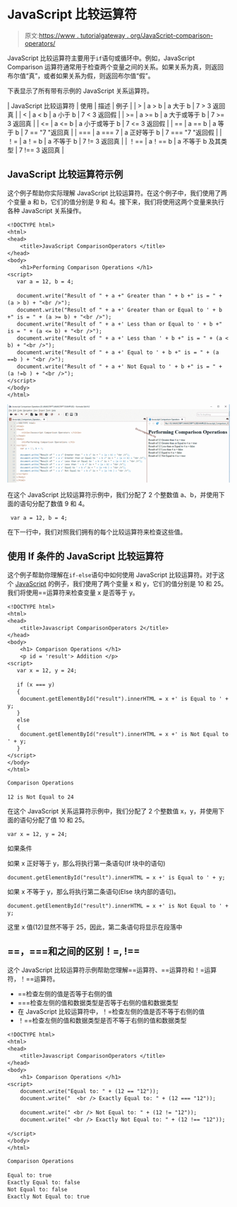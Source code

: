 # JavaScript 比较运算符

> 原文:[https://www . tutorialgateway . org/JavaScript-comparison-operators/](https://www.tutorialgateway.org/javascript-comparison-operators/)

JavaScript 比较运算符主要用于`if`语句或循环中。例如，JavaScript Comparison 运算符通常用于检查两个变量之间的关系。如果关系为真，则返回布尔值“真”，或者如果关系为假，则返回布尔值“假”。

下表显示了所有带有示例的 JavaScript 关系运算符。

| JavaScript 比较运算符 | 使用 | 描述 | 例子 |
| > | a > b | a 大于 b | 7 > 3 返回真 |
| < | a < b | a 小于 b | 7 < 3 返回假 |
| >= | a >= b | a 大于或等于 b | 7 >= 3 返回真 |
| <= | a <= b | a 小于或等于 b | 7 <= 3 返回假 |
| == | a == b | a 等于 b | 7 == "7 "返回真 |
| === | a === 7 | a 正好等于 b | 7 === "7 "返回假 |
| ！= | a！= b | a 不等于 b | 7 != 3 返回真 |
| ！== | a！== b | a 不等于 b 及其类型 | 7 !== 3 返回真 |

## JavaScript 比较运算符示例

这个例子帮助你实际理解 JavaScript 比较运算符。在这个例子中，我们使用了两个变量 a 和 b，它们的值分别是 9 和 4。接下来，我们将使用这两个变量来执行各种 JavaScript 关系操作。

```
<!DOCTYPE html>
<html>
<head>
    <title>JavaScript ComparisonOperators </title>
</head>
<body>
    <h1>Performing Comparison Operations </h1>
<script>
   var a = 12, b = 4;

   document.write("Result of " + a +" Greater than " + b +" is = " + (a > b) + "<br />");
   document.write("Result of " + a +' Greater than or Equal to ' + b +" is = " + (a >= b) + "<br />");
   document.write("Result of " + a +' Less than or Equal to ' + b +" is = " + (a <= b) + "<br />");
   document.write("Result of " + a +' Less than ' + b +" is = " + (a < b) + "<br />");
   document.write("Result of " + a +' Equal to ' + b +" is = " + (a ==b ) + "<br />");
   document.write("Result of " + a +' Not Equal to ' + b +" is = " + (a !=b ) + "<br />");   
</script>
</body>
</html>
```

![JavaScript Comparison Operators 1](img/3491aef96252dc5cabf0c42ad83aabf5.png)

在这个 JavaScript 比较运算符示例中，我们分配了 2 个整数值 a、b，并使用下面的语句分配了数值 9 和 4。

```
 var a = 12, b = 4;
```

在下一行中，我们对照我们拥有的每个比较运算符来检查这些值。

## 使用 If 条件的 JavaScript 比较运算符

这个例子帮助你理解在`if-else`语句中如何使用 JavaScript 比较运算符。对于这个 [JavaScript](https://www.tutorialgateway.org/javascript/) 的例子，我们使用了两个变量 x 和 y，它们的值分别是 10 和 25。我们将使用==运算符来检查变量 x 是否等于 y。

```
<!DOCTYPE html>
<html>
<head>
    <title>Javascript ComparisonOperators 2</title>
</head>
<body>
    <h1> Comparison Operations </h1>
    <p id = 'result'> Addition </p>
<script>
   var x = 12, y = 24;

   if (x === y)
   {
    document.getElementById("result").innerHTML = x +' is Equal to ' + y;
   }
   else
   {
    document.getElementById("result").innerHTML = x +' is Not Equal to ' + y;
   } 
</script>
</body>
</html>
```

```
Comparison Operations

12 is Not Equal to 24
```

在这个 JavaScript 关系运算符示例中，我们分配了 2 个整数值 x，y，并使用下面的语句分配了值 10 和 25。

```
var x = 12, y = 24;
```

如果条件

如果 x 正好等于 y，那么将执行第一条语句(If 块中的语句)

```
document.getElementById("result").innerHTML = x +' is Equal to ' + y;
```

如果 x 不等于 y，那么将执行第二条语句(Else 块内部的语句)。

```
document.getElementById("result").innerHTML = x +' is Not Equal to ' + y;
```

这里 x 值(12)显然不等于 25，因此，第二条语句将显示在段落中

## ==，===和之间的区别！=, !==

这个 JavaScript 比较运算符示例帮助您理解==运算符、==运算符和！=运算符，！==运算符。

*   ==检查左侧的值是否等于右侧的值
*   ===检查左侧的值和数据类型是否等于右侧的值和数据类型
*   在 JavaScript 比较运算符中，！=检查左侧的值是否不等于右侧的值
*   ！==检查左侧的值和数据类型是否不等于右侧的值和数据类型

```
<!DOCTYPE html>
<html>
<head>
    <title>Javascript ComparisonOperators </title>
</head>
<body>
    <h1> Comparison Operations </h1>
<script>
    document.write("Equal to: " + (12 == "12"));
    document.write("  <br /> Exactly Equal to: " + (12 === "12"));

    document.write(" <br /> Not Equal to: " + (12 != "12"));
    document.write(" <br /> Exactly Not Equal to: " + (12 !== "12"));  

</script>
</body>
</html>
```

```
Comparison Operations

Equal to: true
Exactly Equal to: false
Not Equal to: false
Exactly Not Equal to: true
```